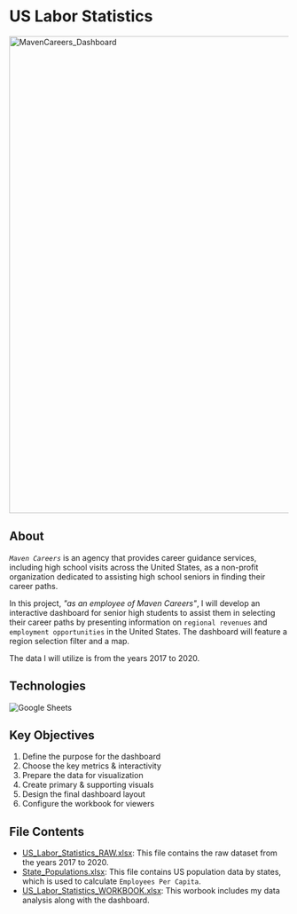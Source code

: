# US Labor Statistics

<img width="860" alt="MavenCareers_Dashboard" src="https://github.com/chanronnie/US_Labor_Statistics_ExcelDashboard/assets/121308347/0892e6a4-097a-428f-8f78-cb5b7d2562a1">

## About

*`Maven Careers`* is an agency that provides career guidance services, including high school visits across the United States, as a non-profit organization dedicated to assisting high school seniors in finding their career paths.

In this project, *"as an employee of Maven Careers"*, I will develop an interactive dashboard for senior high students to assist them in selecting their career paths by presenting information on `regional revenues` and `employment opportunities` in the United States. The dashboard will feature a region selection filter and a map.

The data I will utilize is from the years 2017 to 2020.


## Technologies
![Google Sheets](https://img.shields.io/badge/Google_Sheets-217346?style=for-the-badge&logo=google-sheets&logoColor=white)


## Key Objectives
1. Define the purpose for the dashboard
2. Choose the key metrics & interactivity
3. Prepare the data for visualization
4. Create primary & supporting visuals
5. Design the final dashboard layout
6. Configure the workbook for viewers


## File Contents
- [US_Labor_Statistics_RAW.xlsx](US_Labor_Statistics_RAW.xlsx): This file contains the raw dataset from the years 2017 to 2020.
- [State_Populations.xlsx](State_Populations.xlsx): This file contains US population data by states, which is used to calculate `Employees Per Capita`.
- [US_Labor_Statistics_WORKBOOK.xlsx](US_Labor_Statistics_WORKBOOK.xlsx): This worbook includes my data analysis along with the dashboard.
